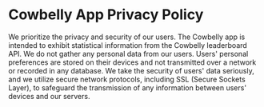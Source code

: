 # Cowbelly App Privacy Policy

We prioritize the privacy and security of our users. The Cowbelly app is intended to exhibit statistical information from the Cowbelly leaderboard API. We do not gather any personal data from our users. Users' personal preferences are stored on their devices and not transmitted over a network or recorded in any database. We take the security of users' data seriously, and we utilize secure network protocols, including SSL (Secure Sockets Layer), to safeguard the transmission of any information between users' devices and our servers.

